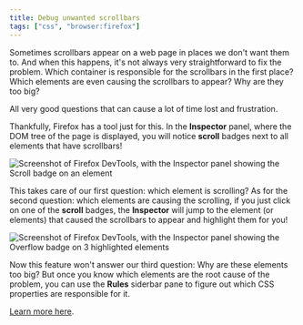 ```yaml
---
title: Debug unwanted scrollbars
tags: ["css", "browser:firefox"]
---
```

Sometimes scrollbars appear on a web page in places we don't want them to. And when this happens, it's not always very straightforward to fix the problem. Which container is responsible for the scrollbars in the first place? Which elements are even causing the scrollbars to appear? Why are they too big?

All very good questions that can cause a lot of time lost and frustration.

Thankfully, Firefox has a tool just for this. In the **Inspector** panel, where the DOM tree of the page is displayed, you will notice **scroll** badges next to all elements that have scrollbars!

![Screenshot of Firefox DevTools, with the Inspector panel showing the Scroll badge on an element](/assets/img/debug-unwanted-scrollbars-1.png)

This takes care of our first question: which element is scrolling? As for the second question: which elements are causing the scrolling, if you just click on one of the **scroll** badges, the **Inspector** will jump to the element (or elements) that caused the scrollbars to appear and highlight them for you!

![Screenshot of Firefox DevTools, with the Inspector panel showing the Overflow badge on 3 highlighted elements](/assets/img/debug-unwanted-scrollbars-2.png)

Now this feature won't answer our third question: Why are these elements too big? But once you know which elements are the root cause of the problem, you can use the **Rules** siderbar pane to figure out which CSS properties are responsible for it.

[Learn more here](https://developer.mozilla.org/docs/Tools/Page_Inspector/How_to/Debug_Scrollable_Overflow).
